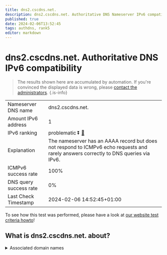 ```yaml
---
title: dns2.cscdns.net.
description: dns2.cscdns.net. Authoritative DNS Nameserver IPv6 compatibility
published: true
date: 2024-02-06T13:52:45
tags: authdns, rank5
editor: markdown
---
```


# dns2.cscdns.net. Authoritative DNS IPv6 compatibility

> The results shown here are accumulated by automation. If you're convinced the displayed data is wrong, please [contact the administrators](/howto/chat). 
{.is-info}




|   |   |
| - | - |
| Nameserver DNS name | dns2.cscdns.net.
| Amount IPv6 address | 1
| IPv6 ranking | problematic :arrow_double_down: [🔗](/howto/ranking) |
| Explanation | The nameserver has an AAAA record but does not respond to ICMPv6 echo requests and rarely answers correctly to DNS queries via IPv6. |
| ICMPv6 success rate | 100%|
| DNS query success rate | 0% |
| Last Check Timestamp | 2024-02-06 14:52:45+01:00 |

To see how this test was performed, please have a look at [our website test criteria howto](/howto/testcriteria/authdns)!


## What is dns2.cscdns.net. about?






<details>
<summary>Associated domain names</summary>

www.endo.com

</details>
